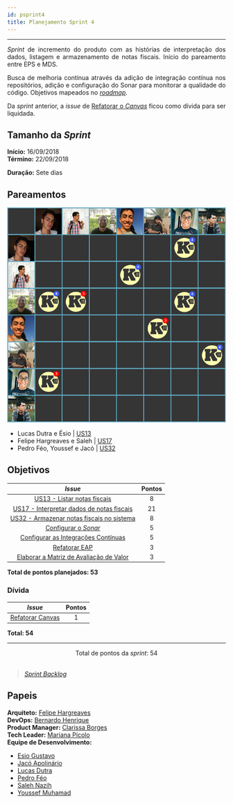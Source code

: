 ```yaml
---
id: psprint4   
title: Planejamento Sprint 4 
---
```


***    

<p align="justify">
<i>Sprint</i> de incremento do produto com as histórias de interpretação dos dados, listagem e armazenamento de notas fiscais. Início do pareamento entre EPS e MDS.
</p>

<p align="justify">
Busca de melhoria contínua através da adição de integração contínua nos repositórios, adição e configuração do Sonar para monitorar a qualidade do código. Objetivos mapeados no <a href="https://fga-eps-mds.github.io/2018.2-Kalkuli/docs/roadmap" title="Roadmap do Produto, Release I."><i>roadmap</i></a>.    
</p>

<p align="justify">
Da <i>sprint</i> anterior, a <i>issue</i> de <a href="https://github.com/fga-eps-mds/2018.2-Kalkuli/issues/60"> Refatorar o <i>Canvas</i></a> ficou como dívida para ser liquidada.
</p>


## Tamanho da _Sprint_      
**Início:** 16/09/2018   
**Término:** 22/09/2018   

**Duração:** Sete dias   

## Pareamentos   
 
![S4](assets/quadro-de-pareamento-s4.png "Pareamentos Sprint 4")

- Lucas Dutra e Ésio | [US13](https://github.com/fga-eps-mds/2018.2-Kalkuli/issues/72)
- Felipe Hargreaves e Saleh | [US17](https://github.com/fga-eps-mds/2018.2-Kalkuli/issues/73)
- Pedro Féo, Youssef e Jacó | [US32](https://github.com/fga-eps-mds/2018.2-Kalkuli/issues/74)

## Objetivos   

|     _Issue_      |    Pontos   |
|:--------------:|:---------:|
|[US13 - Listar notas fiscais ](https://github.com/fga-eps-mds/2018.2-Kalkuli/issues/72) | 8 |
|[US17 - Interpretar dados de notas fiscais ](https://github.com/fga-eps-mds/2018.2-Kalkuli/issues/73) | 21 |
|[US32 - Armazenar notas fiscais no sistema ](https://github.com/fga-eps-mds/2018.2-Kalkuli/issues/74) | 8 |
|[Configurar o _Sonar_ ](https://github.com/fga-eps-mds/2018.2-Kalkuli/issues/75) | 5 |
|[Configurar as Integrações Contínuas ](https://github.com/fga-eps-mds/2018.2-Kalkuli/issues/76) | 5 |
|[Refatorar EAP ](https://github.com/fga-eps-mds/2018.2-Kalkuli/issues/77) | 3 |
|[Elaborar a Matriz de Avaliação de Valor ](https://github.com/fga-eps-mds/2018.2-Kalkuli/issues/78) | 3 |

<b>Total de pontos planejados: 53</b>  

### Dívida    

|     _Issue_      |    Pontos   |
|:--------------:|:---------:|
|[Refatorar Canvas](https://github.com/fga-eps-mds/2018.2-Kalkuli/issues/60) | 1 |

<b>Total: 54</b> 

***

<div style="text-align: center"> Total de pontos da <i>sprint</i>: 54 </div> <br>

> [_Sprint_ _Backlog_](https://github.com/fga-eps-mds/2018.2-Kalkuli/milestone/5)  

## Papeis

**Arquiteto:** [Felipe Hargreaves](https://github.com/Hargre)   
**DevOps:** [Bernardo Henrique](https://github.com/bernardohrl)  
**Product Manager:** [Clarissa Borges](https://github.com/clarissalimab)    
**Tech Leader:** [Mariana Pícolo](https://github.com/MarianaPicolo)   
**Equipe de Desenvolvimento:** 
- [Esio Gustavo](https://github.com/EsioFreitas)   
- [Jacó Apolinário](https://github.com/Jacoapolinario)   
- [Lucas Dutra](https://github.com/lucasdutraf)   
- [Pedro Féo](https://github.com/Phe0)   
- [Saleh Nazih](https://github.com/devsalula)
- [Youssef Muhamad](https://github.com/youssef-md)   